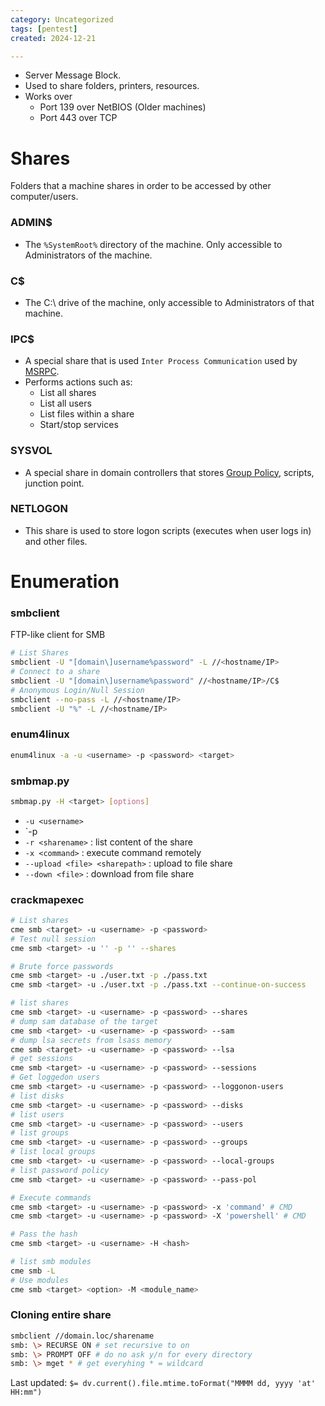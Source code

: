 ```yaml
---
category: Uncategorized
tags: [pentest]
created: 2024-12-21

---
```

- Server Message Block.
- Used to share folders, printers, resources.
- Works over
	- Port 139 over NetBIOS (Older machines)
	- Port 443 over TCP
# Shares
Folders that a machine shares in order to be accessed by other computer/users.
### ADMIN$
- The `%SystemRoot%` directory of the machine. Only accessible to Administrators of the machine.
### C$
- The C:\ drive of the machine, only accessible to Administrators of that machine.
### IPC$
- A special share that is used `Inter Process Communication` used by [MSRPC](MSRPC.md).
- Performs actions such as:
	- List all shares
	- List all users
	- List files within a share
	- Start/stop services
### SYSVOL
- A special share in domain controllers that stores [Group Policy](Group%20Policy.md), scripts, junction point.
### NETLOGON
- This share is used to store logon scripts (executes when user logs in) and other files.

# Enumeration
### smbclient
FTP-like client for SMB 
```bash
# List Shares
smbclient -U "[domain\]username%password" -L //<hostname/IP>
# Connect to a share
smbclient -U "[domain\]username%password" //<hostname/IP>/C$
# Anonymous Login/Null Session
smbclient --no-pass -L //<hostname/IP>
smbclient -U "%" -L //<hostname/IP>
```
### enum4linux
```bash
enum4linux -a -u <username> -p <password> <target>
```
### smbmap.py
```bash
smbmap.py -H <target> [options]
```
- `-u <username>`
- `-p <password>
- `-r <sharename>` : list content of the share
- `-x <command>` : execute command remotely
- `--upload <file> <sharepath>` : upload to file share
- `--down <file>` : download from file share
### crackmapexec
```bash
# List shares
cme smb <target> -u <username> -p <password>
# Test null session
cme smb <target> -u '' -p '' --shares

# Brute force passwords 
cme smb <target> -u ./user.txt -p ./pass.txt
cme smb <target> -u ./user.txt -p ./pass.txt --continue-on-success

# list shares
cme smb <target> -u <username> -p <password> --shares
# dump sam database of the target
cme smb <target> -u <username> -p <password> --sam
# dump lsa secrets from lsass memory
cme smb <target> -u <username> -p <password> --lsa
# get sessions
cme smb <target> -u <username> -p <password> --sessions
# Get loggedon users
cme smb <target> -u <username> -p <password> --loggonon-users
# list disks
cme smb <target> -u <username> -p <password> --disks
# list users
cme smb <target> -u <username> -p <password> --users
# list groups
cme smb <target> -u <username> -p <password> --groups
# list local groups
cme smb <target> -u <username> -p <password> --local-groups
# list password policy
cme smb <target> -u <username> -p <password> --pass-pol

# Execute commands
cme smb <target> -u <username> -p <password> -x 'command' # CMD
cme smb <target> -u <username> -p <password> -X 'powershell' # CMD

# Pass the hash
cme smb <target> -u <username> -H <hash>

# list smb modules
cme smb -L
# Use modules
cme smb <target> <option> -M <module_name>
```
### Cloning entire share
```bash
smbclient //domain.loc/sharename
smb: \> RECURSE ON # set recursive to on
smb: \> PROMPT OFF # do no ask y/n for every directory
smb: \> mget * # get everyhing * = wildcard
```


Last updated: `$= dv.current().file.mtime.toFormat("MMMM dd, yyyy 'at' HH:mm")`
